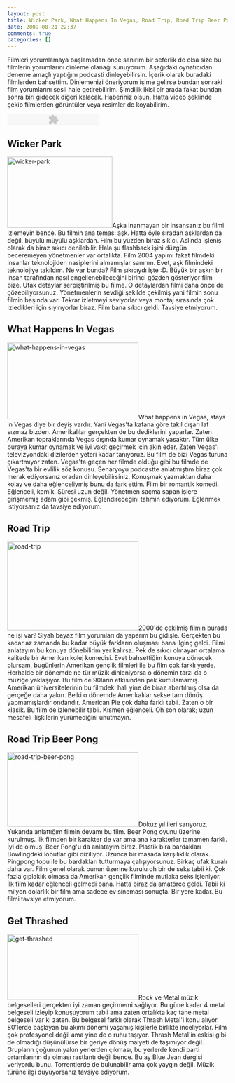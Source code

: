 ```yaml
---
layout: post
title: Wicker Park, What Happens In Vegas, Road Trip, Road Trip Beer Pong ve Get Thrashed
date: 2009-08-21 22:37
comments: true
categories: []
---
```

Filmleri yorumlamaya başlamadan önce sanırım bir seferlik de olsa size bu filmlerin yorumlarını dinleme olanağı sunuyorum. Aşağıdaki oynatıcıdan deneme amaçlı yaptığım podcasti dinleyebilirsin. İçerik olarak buradaki filmlerden bahsettim. Dinlemenizi öneriyorum işime gelirse bundan sonraki film yorumlarını sesli hale getirebilirim. Şimdilik ikisi bir arada fakat bundan sonra biri gidecek diğeri kalacak. Haberiniz olsun. Hatta video şeklinde çekip filmlerden görüntüler veya resimler de koyabilirim.
<div><object id="mp3playerdarksmallv3" classid="clsid:d27cdb6e-ae6d-11cf-96b8-444553540000" width="210" height="25" codebase="http://download.macromedia.com/pub/shockwave/cabs/flash/swflash.cab#version=6,0,40,0"><param name="align" value="middle" /><param name="allowScriptAccess" value="sameDomain" /><param name="quality" value="high" /><param name="bgcolor" value="#ffffff" /><param name="wmode" value="transparent" /><param name="src" value="http://www.podbean.com/podcast-audio-video-blog-player/mp3playerdarksmallv3.swf?audioPath=http://onur.podbean.com/mf/play/v2m6pv/obsp2.mp3&amp;autoStart=no" /><param name="name" value="mp3playerdarksmallv3" /><embed id="mp3playerdarksmallv3" type="application/x-shockwave-flash" width="210" height="25" src="http://www.podbean.com/podcast-audio-video-blog-player/mp3playerdarksmallv3.swf?audioPath=http://onur.podbean.com/mf/play/v2m6pv/obsp2.mp3&amp;autoStart=no" name="mp3playerdarksmallv3" wmode="transparent" bgcolor="#ffffff" quality="high" allowscriptaccess="sameDomain" align="middle"></embed></object></div>
<h2>Wicker Park</h2>
<a href="http://onurbaykal.com.tr/wp-content/uploads/2009/08/wicker-park.jpg"><img class="alignleft size-medium wp-image-1198" title="wicker-park" src="http://onurbaykal.com.tr/wp-content/uploads/2009/08/wicker-park-300x202.jpg" alt="wicker-park" width="240" height="162" /></a>Aşka inanmayan bir insansanız bu filmi izlemeyin bence. Bu filmin ana teması aşk. Hatta öyle sıradan aşklardan da değil, büyülü müyülü aşklardan. Film bu yüzden biraz sıkıcı. Aslında işleniş olarak da biraz sıkıcı denilebilir. Hala şu flashback işini düzgün beceremeyen yönetmenler var ortalıkta. Film 2004 yapımı fakat filmdeki insanlar teknolojiden nasiplerini almamışlar sanırım. Evet, aşk filmindeki teknolojiye takıldım. Ne var bunda? Film sıkıcıydı işte :D. Büyük bir aşkın bir insan tarafından nasıl engellenebileceğini birinci gözden gösteriyor film bize. Ufak detaylar serpiştirilmiş bu filme. O detaylardan filmi daha önce de çözebiliyorsunuz. Yönetmenlerin sevdiği şekilde çekilmiş yani filmin sonu filmin başında var. Tekrar izletmeyi seviyorlar veya montaj sırasında çok izledikleri için sıyırıyorlar biraz. Film bana sıkıcı geldi. Tavsiye etmiyorum.
<h2>What Happens In Vegas</h2>
<a href="http://onurbaykal.com.tr/wp-content/uploads/2009/08/what-happens-in-vegas.jpg"><img class="alignright size-medium wp-image-1201" title="what-happens-in-vegas" src="http://onurbaykal.com.tr/wp-content/uploads/2009/08/what-happens-in-vegas-300x175.jpg" alt="what-happens-in-vegas" width="300" height="175" /></a>What happens in Vegas, stays in Vegas diye bir deyiş vardır. Yani Vegas'ta kafana göre takıl dışarı laf sızmaz bizden. Amerikalılar gerçekten de bu dediklerini yaparlar. Zaten Amerikan topraklarında Vegas dışında kumar oynamak yasaktır. Tüm ülke buraya kumar oynamak ve iyi vakit geçirmek için akın eder. Zaten Vegas'ı televizyondaki dizilerden yeteri kadar tanıyoruz. Bu film de bizi Vegas turuna çıkartmıyor zaten. Vegas'ta geçen her filmde olduğu gibi bu filmde de Vegas'ta bir evlilik söz konusu. Senaryoyu podcastte anlatmıştım biraz çok merak ediyorsanız oradan dinleyebilirsiniz. Konuşmak yazmaktan daha kolay ve daha eğlenceliymiş bunu da fark ettim. Film bir romantik komedi. Eğlenceli, komik. Süresi uzun değil. Yönetmen saçma sapan işlere girişmemiş adam gibi çekmiş. Eğlendireceğini tahmin ediyorum. Eğlenmek istiyorsanız da tavsiye ediyorum.
<h2>Road Trip</h2>
<a href="http://onurbaykal.com.tr/wp-content/uploads/2009/08/road-trip.jpg"><img class="alignleft size-medium wp-image-1202" title="road-trip" src="http://onurbaykal.com.tr/wp-content/uploads/2009/08/road-trip-300x202.jpg" alt="road-trip" width="300" height="202" /></a>2000'de çekilmiş filmin burada ne işi var? Siyah beyaz film yorumları da yaparım bu gidişle. Gerçekten bu kadar az zamanda bu kadar büyük farkların oluşması bana ilginç geldi. Filmi anlatayım bu konuya dönebilirim yer kalırsa. Pek de sıkıcı olmayan ortalama kalitede bir Amerikan kolej komedisi. Evet bahsettiğim konuya dönecek olursam, bugünlerin Amerikan gençlik filmleri ile bu film çok farklı yerde. Herhalde bir dönemde ne tür müzik dinleniyorsa o dönemin tarzı da o müziğe yaklaşıyor. Bu film de 90ların etkisinden pek kurtulamamış. Amerikan üniversitelerinin bu filmdeki hali yine de biraz abartılmış olsa da gerçeğe daha yakın. Belki o dönemde Amerikalılar sekse tam dönüş yapmamışlardır ondandır. American Pie çok daha farklı tabii. Zaten o bir klasik. Bu film de izlenebilir tabii. Kısmen eğlenceli. Oh son olarak; uzun mesafeli ilişkilerin yürümediğini unutmayın.
<h2>Road Trip Beer Pong</h2>
<a href="http://onurbaykal.com.tr/wp-content/uploads/2009/08/road-trip-beer-pong.png"><img class="alignright size-medium wp-image-1203" title="road-trip-beer-pong" src="http://onurbaykal.com.tr/wp-content/uploads/2009/08/road-trip-beer-pong-300x170.png" alt="road-trip-beer-pong" width="300" height="170" /></a>Dokuz yıl ileri sarıyoruz. Yukarıda anlattığım filmin devamı bu film. Beer Pong oyunu üzerine kurulmuş. İlk filmden bir karakter de var ama ana karakterler tamamen farklı. İyi de olmuş. Beer Pong'u da anlatayım biraz. Plastik bira bardakları Bowlingdeki lobutlar gibi diziliyor. Uzunca bir masada karşılıklık olarak. Pingpong topu ile bu bardakları tutturmaya çalışıyorsunuz. Birkaç ufak kuralı daha var. Film genel olarak bunun üzerine kurulu oh bir de seks tabii ki. Çok fazla çıplaklık olmasa da Amerikan gençlik filminde mutlaka seks işleniyor. İlk film kadar eğlenceli gelmedi bana. Hatta biraz da amatörce geldi. Tabii ki milyon dolarlık bir film ama sadece ev sineması sonuçta. Bir yere kadar. Bu filmi tavsiye etmiyorum.
<h2>Get Thrashed</h2>
<a href="http://onurbaykal.com.tr/wp-content/uploads/2009/08/get-thrashed.jpg"><img class="alignleft size-full wp-image-1204" title="get-thrashed" src="http://onurbaykal.com.tr/wp-content/uploads/2009/08/get-thrashed.jpg" alt="get-thrashed" width="300" height="150" /></a>Rock ve Metal müzik belgeselleri gerçekten iyi zaman geçirmemi sağlıyor. Bu güne kadar 4 metal belgeseli izleyip konuşuyorum tabii ama zaten ortalıkta kaç tane metal belgeseli var ki zaten. Bu belgesel farklı olarak Thrash Metal'i konu alıyor. 80'lerde başlayan bu akımı dönemi yaşamış kişilerle birlikte inceliyorlar. Film çok profesyonel değil ama yine de o ruhu taşıyor. Thrash Metal'in eskisi gibi de olmadığı düşünülürse bir geriye dönüş maiyeti de taşımıyor değil. Grupların çoğunun yakın yerlerden çıkması, bu yerlerde kendi parti ortamlarının da olması rastlantı değil bence. Bu ay Blue Jean dergisi veriyordu bunu. Torrentlerde de bulunabilir ama çok yaygın değil. Müzik türüne ilgi duyuyorsanız tavsiye ediyorum.
